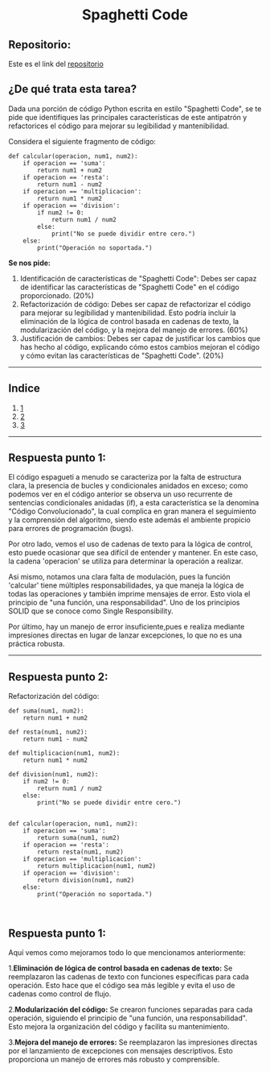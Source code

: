 <h1 align="center">Spaghetti Code</h1>

<h2>Repositorio:</h2>

Este es el link del [repositorio](https://github.com/albabernal03/Antipatrones)


<h2>¿De qué trata esta tarea?</h2>

Dada una porción de código Python escrita en estilo "Spaghetti Code", se te pide que identifiques las principales características de este antipatrón y refactorices el código para mejorar su legibilidad y mantenibilidad.

Considera el siguiente fragmento de código:

```
def calcular(operacion, num1, num2):
    if operacion == 'suma':
        return num1 + num2
    if operacion == 'resta':
        return num1 - num2
    if operacion == 'multiplicacion':
        return num1 * num2
    if operacion == 'division':
        if num2 != 0:
            return num1 / num2
        else:
            print("No se puede dividir entre cero.")
    else:
        print("Operación no soportada.")
```

**Se nos pide:**

1. Identificación de características de "Spaghetti Code": Debes ser capaz de identificar las características de "Spaghetti Code" en el código proporcionado. (20%)
2. Refactorización de código: Debes ser capaz de refactorizar el código para mejorar su legibilidad y mantenibilidad. Esto podría incluir la eliminación de la lógica de control basada en cadenas de texto, la modularización del código, y la mejora del manejo de errores. (60%)
3. Justificación de cambios: Debes ser capaz de justificar los cambios que has hecho al código, explicando cómo estos cambios mejoran el código y cómo evitan las características de "Spaghetti Code". (20%)

***


<h2>Indice</h2>

1. [1](#id1)
2. [2](#id2)
3. [3](#id3)
   

***

## Respuesta punto 1:<a name="id1"></a>

El código espagueti a menudo se caracteriza por la falta de estructura clara, la presencia de bucles y condicionales anidados en exceso; como podemos ver en el código anterior se observa un uso recurrente de sentencias condicionales anidadas (if), a esta característica se la denomina "Código Convolucionado", la cual complica en gran manera el seguimiento y la comprensión del algoritmo, siendo este además el ambiente propicio para errores de programación (bugs).

Por otro lado, vemos el uso de cadenas de texto para la lógica de control, esto puede ocasionar que  sea difícil de entender y mantener. En este caso, la cadena 'operacion' se utiliza para determinar la operación a realizar.

Asi mismo, notamos una clara falta de modulación, pues la función 'calcular' tiene múltiples responsabilidades, ya que maneja la lógica de todas las operaciones y también imprime mensajes de error. Esto viola el principio de "una función, una responsabilidad". Uno de los principios SOLID que se conoce como Single Responsibility.

Por último, hay un manejo de error insuficiente,pues e realiza mediante impresiones directas en lugar de lanzar excepciones, lo que no es una práctica robusta.

***

## Respuesta punto 2:<a name="id1"></a>

Refactorización del código:

```
def suma(num1, num2):
    return num1 + num2

def resta(num1, num2):
    return num1 - num2

def multiplicacion(num1, num2):
    return num1 * num2

def division(num1, num2):
    if num2 != 0:
        return num1 / num2
    else:
        print("No se puede dividir entre cero.")


def calcular(operacion, num1, num2):
    if operacion == 'suma':
        return suma(num1, num2)
    if operacion == 'resta':
        return resta(num1, num2)
    if operacion == 'multiplicacion':
        return multiplicacion(num1, num2)
    if operacion == 'division':
        return division(num1, num2)
    else:
        print("Operación no soportada.")

        

```
## Respuesta punto 1:<a name="id1"></a>

Aquí vemos como mejoramos todo lo que mencionamos anteriormente:

1.**Eliminación de lógica de control basada en cadenas de texto:** Se reemplazaron las cadenas de texto con funciones específicas para cada operación. Esto hace que el código sea más legible y evita el uso de cadenas como control de flujo.

2.**Modularización del código:** Se crearon funciones separadas para cada operación, siguiendo el principio de "una función, una responsabilidad". Esto mejora la organización del código y facilita su mantenimiento.

3.**Mejora del manejo de errores:** Se reemplazaron las impresiones directas por el lanzamiento de excepciones con mensajes descriptivos. Esto proporciona un manejo de errores más robusto y comprensible.









